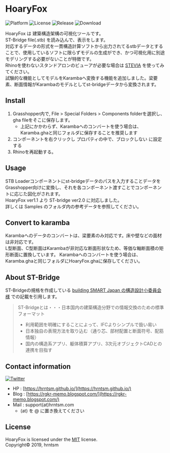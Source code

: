 # HoaryFox

![Platform](https://img.shields.io/badge/platform-Rhino6%20%7C%20Grasshopper-orange)
![License](https://img.shields.io/github/license/hrntsm/HoaryFox)
![Release](https://img.shields.io/github/v/release/hrntsm/HoaryFox)
![Download](https://img.shields.io/github/downloads/hrntsm/HoaryFox/total)

HoaryFox は 建築構造架構の可視化ツールです。  
ST-Bridge file(.stb) を読み込んで、表示をします。  
対応するデータの形式を一貫構造計算ソフトから出力されてるstbデータとすることで、使用しているソフトに限らずモデルの生成ができ、かつ可視化用に別途モデリングする必要がないことが特徴です。  
Rhinoを使わないスタンドアロンのビューアが必要な場合は [STEVIA](https://github.com/hrntsm/STEVIA-Stb2U/wiki) を使ってみてください。  
試験的な機能としてモデルをKarambaへ変換する機能を追加しました。梁要素、断面情報がKarambaのモデルとしてst-bridgeデータから変換されます。

## Install

1. Grasshopper内で, File > Special Folders > Components folderを選択し、gha fileをそこに保存します。
   + 上記にかかわらず、Karambaへのコンバートを使う場合は、Karamba.ghaと同じフォルダに保存することを推奨します
2. コンポーネントを右クリックし プロパティの中で、ブロックしない に設定する
3. Rhinoを再起動する。

## Usage

STB Loaderコンポーネントにst-bridgeデータのパスを入力することデータをGrasshopper向けに変換し、それを各コンポーネント渡すことでコンポーネントに応じた図化がされます。  
HoaryFox ver1.1 より ST-bridge ver2.0 に対応しました。  
詳しくは Samples のフォルダ内の参考データを参照してください。

## Convert to karamba

Karambaへのデータのコンバートは、梁要素のみ対応です。床や壁などの面材は非対応です。  
L型断面、C型断面はKarambaが非対応な断面形状なため、等価な軸断面積の矩形断面に置換しています。
Karambaへのコンバートを使う場合は、Karamba.ghaと同じフォルダにHoaryFox.ghaに保存してください。

## About ST-Bridge

ST-Bridgeの規格を作成している [building SMART Japan の構造設計小委員会様](https://www.building-smart.or.jp/meeting/buildall/structural-design/) での記載を引用します。

> ST-Bridgeとは・・・日本国内の建築構造分野での情報交換のための標準フォーマット
>
> + 利用範囲を明確にすることによって、IFCよりシンプルで扱い易い
> + 日本独自の表現方法を取り込む（通り芯、部材配置と断面符号、配筋情報）
> + 国内の構造系アプリ、躯体積算アプリ、3次元オブジェクトCADとの連携を目指す


## Contact information

[![Twitter](https://img.shields.io/twitter/follow/hiron_rgkr?style=social)](https://twitter.com/hiron_rgkr)
+ HP : [https://hrntsm.github.io/](https://hrntsm.github.io/)
+ Blog : [https://rgkr-memo.blogspot.com/](https://rgkr-memo.blogspot.com/)
+ Mail : support(at)hrntsm.com
  + (at) を @ に置き換えてください
  
## License

HoaryFox is licensed under the [MIT](https://github.com/hrntsm/HoaryFox/blob/master/LICENSE) license.  
Copyright© 2019, hrntsm
